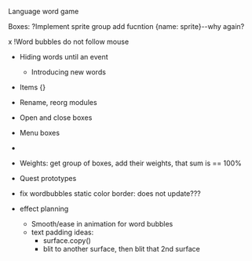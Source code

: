 Language word game

Boxes:
?Implement sprite group add fucntion {name: sprite}--why again?

x !Word bubbles do not follow mouse

- Hiding words until an event
   - Introducing new words
- Items {}
- Rename, reorg modules


- Open and close boxes 
- Menu boxes
- 
- Weights: get group of boxes, add their weights, that sum is == 100%

- Quest prototypes
- fix wordbubbles static color border: does not update???
- effect planning
  - Smooth/ease in animation for word bubbles
  - text padding ideas:
    - surface.copy()
    - blit to another surface, then blit that 2nd surface